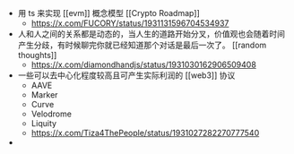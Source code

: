 - 用 ts 来实现 [[evm]] 概念模型 [[Crypto Roadmap]]
	- https://x.com/FUCORY/status/1931131596704534937
- 人和人之间的关系都是动态的，当人生的道路开始分叉，价值观也会随着时间产生分歧，有时候聊完你就已经知道那个对话是最后一次了。 [[random thoughts]]
	- https://x.com/diamondhandjs/status/1931030162906509408
- 一些可以去中心化程度较高且可产生实际利润的 [[web3]] 协议
	- AAVE
	- Marker
	- Curve
	- Velodrome
	- Liquity
	- https://x.com/Tiza4ThePeople/status/1931027282270777540
-